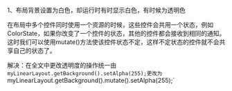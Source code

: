 1、布局背景设置为白色，却运行时有时显示白色，有时候为透明色

在布局中多个控件同时使用一个资源的时候，这些控件会共用一个状态，例如ColorState，如果你改变了一个控件的状态，其他的控件都会接收到相同的通知。这时我们可以使用mutate()方法使该控件状态不定，这样不定状态的控件就不会共享自己的状态了。 

解决：在全文中更改透明度的操作统一由`myLinearLayout.getBackground().setAlpha(255);更改为`myLinearLayout.getBackground().mutate().setAlpha(255);`

